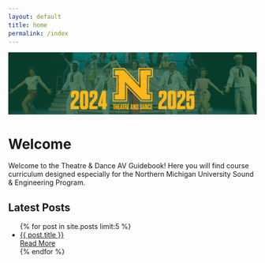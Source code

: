 ```yaml
---
layout: default
title: home
permalink: /index
---
```

<div class="banner">
  <img src="assets/images/banner.png" alt="Banner">
</div>


# Welcome
Welcome to the Theatre & Dance AV Guidebook! Here you will find course curriculum designed especially for the Northern Michigan University Sound & Engineering Program.

<section class="latest-posts">
    <h2>Latest Posts</h2>
    <ul>
    {% for post in site.posts limit:5 %}
        <li class="post-box">
            <div class="post-header">
                <a href="{{ post.url | relative_url }}" class="post-title">{{ post.title }}</a>
            </div>
            <div class="post-content">
                <a href="{{ post.url | relative_url }}" class="read-more">Read More</a>
            </div>
        </li>
    {% endfor %}
    </ul>
</section>


